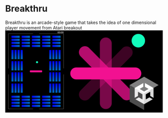 # Breakthru
Breakthru is an arcade-style game that takes the idea of one dimensional player movement from Atari breakout
![Breakthrough Social Media Banner](https://github.com/BrosephB/Breakthru-Build/blob/main/breakthrough%20social%20media.png)
